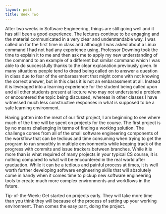 ```yaml
---
layout: post
title: Week Two
---
```

After two weeks in Software Engineering, things are still going well and it has still been a good experience. The lectures continue to be engaging and the material communicated in a very clear and understandable way. I was called on for the first time in class and although I was asked about a Linux command I had not had any experience using, Professor Downing took the time to explain it to me and then ask me to apply my new understanding of the command to an example of a different but similar command which I was able to do successfully thanks to the clear explanation previously given. In many situations people tend to dread being called on to answer a question in class due to fear of the embarassment that might come with not knowing the correct answer, but in this class it is not an embarassment at all. Instead it is leveraged into a learning experience for the student being called upon and all other students present at lecture who may not understand a problem or encountered the topic being discussed, whereas in other classes I have witnessed much less constructive responses in what is supposed to be a safe learning environment. 

Having gotten into the meat of our first project, I am beginning to see where much of the time will be spent on projects for the course. The first project is by no means challenging in terms of finding a working solution. The challenge comes from all of the small software engineering components of the workflow that can be tedious and time consuming when trying to get the program to run smoothly in multiple environments while keeping track of the progress with commits and issue trackers between branches. While it is more than is what required of many projects in your typical CS course, it is nothing compared to what will be encountered in the real world after graduation. While it can be a tedious and painful process at times, it is well worth further developing software engineering skills that will absolutely come in handy when it comes time to pickup new software engineering tools to create much more complex environments and workflows in the future.

Tip-of-the-Week: Get started on projects early. They will take more time than you think they will because of the process of setting up your working environment. Then comes the easy part, doing the project.

